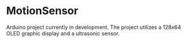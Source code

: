 # MotionSensor
Arduino project currently in development. The project utilizes a 128x64 OLED graphic display and a ultrasonic sensor.
